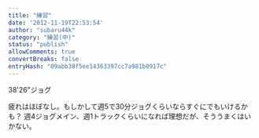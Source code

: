 ```yaml
---
title: "練習"
date: '2012-11-19T22:53:54'
author: "subaru44k"
category: "練習(中)"
status: "publish"
allowComments: true
convertBreaks: false
entryHash: "09abb38f5ee14363397cc7a981b0917c"
---
```

38'26"ジョグ

疲れはほぼなし。もしかして週5で30分ジョグくらいならすぐにでもいけるかも？
週4ジョグメイン、週1トラックくらいになれば理想だが、そううまくはいかない。
